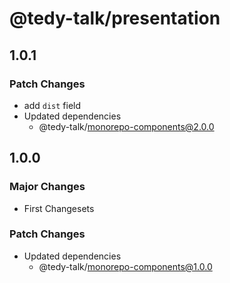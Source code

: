 # @tedy-talk/presentation

## 1.0.1

### Patch Changes

- add `dist` field
- Updated dependencies
  - @tedy-talk/monorepo-components@2.0.0

## 1.0.0

### Major Changes

- First Changesets

### Patch Changes

- Updated dependencies
  - @tedy-talk/monorepo-components@1.0.0
